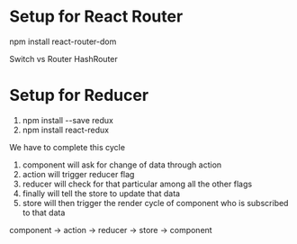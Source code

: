 # Setup for React Router

 npm install react-router-dom

 Switch vs Router
 HashRouter

# Setup for Reducer

1) npm install --save redux
2) npm install react-redux

We have to complete this cycle

1) component will ask for change of data through action
2) action will trigger reducer flag
3) reducer will check for that particular among all the other flags
4) finally will tell the store to update that data
5) store will then trigger the render cycle of component who is subscribed to that data

component -> action -> reducer -> store -> component
